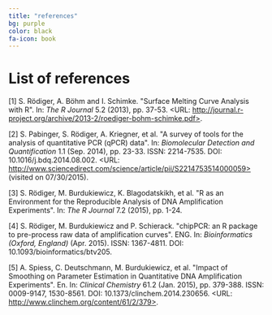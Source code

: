 ```yaml
---
title: "references"
bg: purple
color: black
fa-icon: book
---
```


# List of references
[1] S. Rödiger, A. Böhm and I. Schimke. "Surface Melting Curve
Analysis with R". In: _The R Journal_ 5.2 (2013), pp. 37-53. <URL:
http://journal.r-project.org/archive/2013-2/roediger-bohm-schimke.pdf>.

[2] S. Pabinger, S. Rödiger, A. Kriegner, et al. "A survey of
tools for the analysis of quantitative PCR (qPCR) data". In:
_Biomolecular Detection and Quantification_ 1.1 (Sep. 2014), pp.
23-33. ISSN: 2214-7535. DOI: 10.1016/j.bdq.2014.08.002. <URL:
http://www.sciencedirect.com/science/article/pii/S2214753514000059>
(visited on 07/30/2015).

[3] S. Rödiger, M. Burdukiewicz, K. Blagodatskikh, et al. "R as an
Environment for the Reproducible Analysis of DNA Amplification
Experiments". In: _The R Journal_ 7.2 (2015), pp. 1-24.

[4] S. Rödiger, M. Burdukiewicz and P. Schierack. "chipPCR: an R
package to pre-process raw data of amplification curves". ENG. In:
_Bioinformatics (Oxford, England)_ (Apr. 2015). ISSN: 1367-4811.
DOI: 10.1093/bioinformatics/btv205.

[5] A. Spiess, C. Deutschmann, M. Burdukiewicz, et al. "Impact of
Smoothing on Parameter Estimation in Quantitative DNA
Amplification Experiments". En. In: _Clinical Chemistry_ 61.2
(Jan. 2015), pp. 379-388. ISSN: 0009-9147, 1530-8561. DOI:
10.1373/clinchem.2014.230656. <URL:
http://www.clinchem.org/content/61/2/379>.


